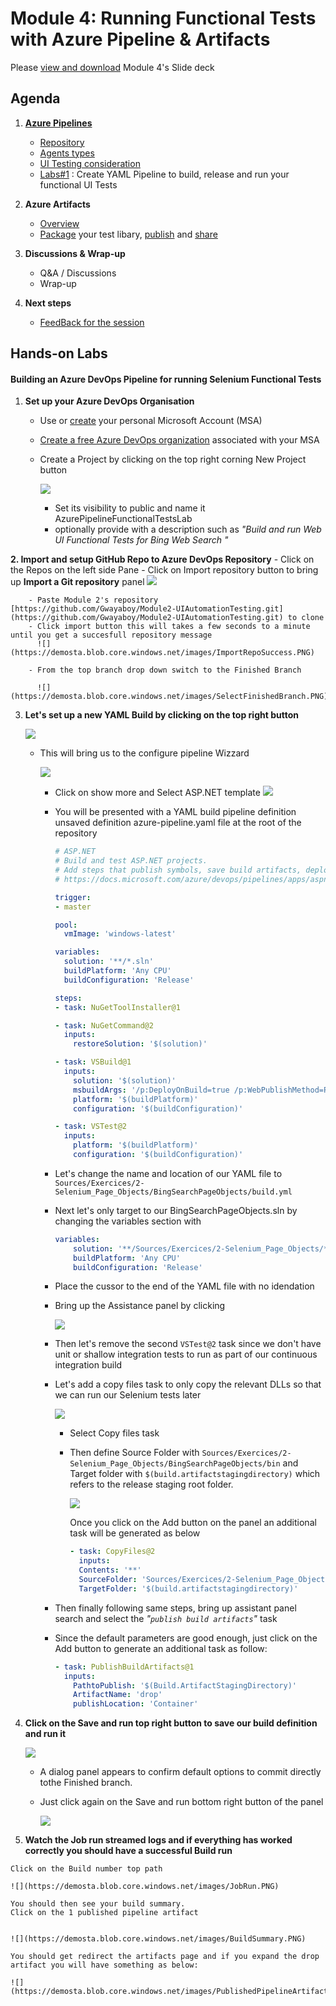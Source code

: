 # Module 4: Running Functional Tests with Azure Pipeline & Artifacts

Please [view and download](https://github.com/Gwayaboy/Module4-AzurePipelinesAndArtifacts/blob/master/Content/RunningAutomationTestsWithAzurePipelines-Module%204.pdf) Module 4's Slide deck

## Agenda

 1.  **[Azure Pipelines](https://docs.microsoft.com/en-us/azure/devops/pipelines/?view=azure-devops)**
     - [Repository](https://docs.microsoft.com/en-us/azure/devops/pipelines/repos/?view=azure-devops)
     - [Agents types](https://docs.microsoft.com/en-us/azure/devops/pipelines/agents/pools-queues?view=azure-devops&tabs=yaml%2Cbrowser
) 
     - [UI Testing consideration](https://docs.microsoft.com/en-us/azure/devops/pipelines/test/ui-testing-considerations?view=azure-devops&tabs=mstest)
     - [Labs#1](https://github.com/Gwayaboy/Module4-AzurePipelinesAndArtifacts/blob/master/README.md#building-an-azure-devops-pipeline-for-running-selenium-functional-tests) : Create YAML Pipeline to build, release and run your functional UI Tests
  
 2. **Azure Artifacts**
    - [Overview](https://docs.microsoft.com/en-us/azure/devops/pipelines/artifacts/artifacts-overview?view=azure-devops) 
    - [Package](https://docs.microsoft.com/en-us/nuget/create-packages/creating-a-package) your test libary, [publish](https://docs.microsoft.com/en-us/azure/devops/pipelines/artifacts/nuget?view=azure-devops&tabs=yaml) and [share](https://docs.microsoft.com/en-us/azure/devops/pipelines/packages/nuget-restore?view=azure-devops)
 3. **Discussions & Wrap-up**
    - Q&A / Discussions
    - Wrap-up
 4. **Next steps**
    - [FeedBack for the session](https://aka.ms/PipelinesArtifacts)

    

## Hands-on Labs

  #### Building an Azure DevOps Pipeline for running Selenium Functional Tests

  1. **Set up your Azure DevOps Organisation**

      -	Use or [create](https://signup.live.com) your personal Microsoft Account (MSA)      
      -	[Create a free Azure DevOps organization](https://dev.azure.com/)  associated with your MSA

      - Create a Project by clicking on the top right corning New Project button 

        ![](https://demosta.blob.core.windows.net/images/NewDevOpsProject.PNG)
      
        - Set its visibility to public and name it AzurePipelineFunctionalTestsLab 
        - optionally provide with a description such as _"Build and run Web UI Functional Tests for Bing Web Search "_

  **2. Import and setup GitHub Repo to Azure DevOps Repository**
      - Click on the Repos on the left side Pane
      - Click on Import repository button to bring up **Import a Git repository** panel
      ![](https://demosta.blob.core.windows.net/images/ImportGitRepo.PNG)
        
        - Paste Module 2's repository [https://github.com/Gwayaboy/Module2-UIAutomationTesting.git](https://github.com/Gwayaboy/Module2-UIAutomationTesting.git) to clone
        - Click import button this will takes a few seconds to a minute until you get a succesfull repository message
          ![](https://demosta.blob.core.windows.net/images/ImportRepoSuccess.PNG)

        - From the top branch drop down switch to the Finished Branch

          ![](https://demosta.blob.core.windows.net/images/SelectFinishedBranch.PNG)


  3.  **Let's set up a new YAML Build by clicking on the top right button**
      
      ![](https://demosta.blob.core.windows.net/images/NewBuild.PNG)
      
      - This will bring us to the configure pipeline Wizzard

        ![](https://demosta.blob.core.windows.net/images/ConfigurePipelineWizzard.PNG)

        - Click  on show more and Select ASP.NET template
        ![](https://demosta.blob.core.windows.net/images/ASPNETYAMLTemplate.PNG)

        - You will be presented with a YAML build pipeline definition unsaved definition azure-pipeline.yaml file at the root of the repository
          ```YAML
          # ASP.NET
          # Build and test ASP.NET projects.
          # Add steps that publish symbols, save build artifacts, deploy, and more:
          # https://docs.microsoft.com/azure/devops/pipelines/apps/aspnet/build-aspnet-4

          trigger:
          - master

          pool:
            vmImage: 'windows-latest'

          variables:
            solution: '**/*.sln'
            buildPlatform: 'Any CPU'
            buildConfiguration: 'Release'

          steps:
          - task: NuGetToolInstaller@1

          - task: NuGetCommand@2
            inputs:
              restoreSolution: '$(solution)'

          - task: VSBuild@1
            inputs:
              solution: '$(solution)'
              msbuildArgs: '/p:DeployOnBuild=true /p:WebPublishMethod=Package /p:PackageAsSingleFile=true /p:SkipInvalidConfigurations=true /p:PackageLocation="$(build.artifactStagingDirectory)"'
              platform: '$(buildPlatform)'
              configuration: '$(buildConfiguration)'

          - task: VSTest@2
            inputs:
              platform: '$(buildPlatform)'
              configuration: '$(buildConfiguration)'
          ```

        - Let's change the name and location of our YAML file to
        ```Sources/Exercices/2-Selenium_Page_Objects/BingSearchPageObjects/build.yml```
        - Next let's only target to our BingSearchPageObjects.sln by changing the variables section with
          ```YAML
          variables:
              solution: '**/Sources/Exercices/2-Selenium_Page_Objects/*.sln'
              buildPlatform: 'Any CPU'
              buildConfiguration: 'Release'
          ```

        - Place the cussor to the end of the YAML file with no idendation
        - Bring up the Assistance panel by clicking 
        
          ![](https://demosta.blob.core.windows.net/images/ShowAssistance.PNG)
        - Then let's remove the second ```VSTest@2``` task since we don't have unit or shallow integration tests to run as part of our continuous integration build

        - Let's add a copy files task to only copy the relevant DLLs so that we can run our Selenium tests later

          ![](https://demosta.blob.core.windows.net/images/Tasks.PNG)

          - Select Copy files task
         
          - Then define Source Folder with ```Sources/Exercices/2-Selenium_Page_Objects/BingSearchPageObjects/bin``` and Target folder with ```$(build.artifactstagingdirectory)``` which refers to the release staging root folder. 

           
            ![](https://demosta.blob.core.windows.net/images/CopyFilesTask.PNG)
          
            Once you click on the Add button on the panel an additional task will be generated as below 

            ```YAML
            - task: CopyFiles@2
              inputs:
              Contents: '**'
              SourceFolder: 'Sources/Exercices/2-Selenium_Page_Objects/BingSearchPageObjects/bin'
              TargetFolder: '$(build.artifactstagingdirectory)'
            ```

        - Then finally following same steps, bring up assistant panel search and select the _"```publish build artifacts```"_ task 
        - Since the default parameters are good enough, just click on the Add button to generate an additional task as follow:
          ```YAML
          - task: PublishBuildArtifacts@1
            inputs:
              PathtoPublish: '$(Build.ArtifactStagingDirectory)'
              ArtifactName: 'drop'
              publishLocation: 'Container'
          ```
  4. **Click on the Save and run top right button to save our build definition and run it**

      ![](https://demosta.blob.core.windows.net/images/SaveAndRunBuild.PNG)

      - A dialog panel appears to confirm default options to commit directly tothe Finished branch.
      - Just click again on the Save and run bottom right button of the panel

        ![](https://demosta.blob.core.windows.net/images/SaveAndRunCOnfirmationDialog.PNG)

        
  5. **Watch the Job run streamed logs and if everything has worked correctly you should have a successful Build run**

    Click on the Build number top path

    ![](https://demosta.blob.core.windows.net/images/JobRun.PNG)

    You should then see your build summary.
    Click on the 1 published pipeline artifact


    ![](https://demosta.blob.core.windows.net/images/BuildSummary.PNG) 

    You should get redirect the artifacts page and if you expand the drop artifact you will have something as below:

    ![](https://demosta.blob.core.windows.net/images/PublishedPipelineArtifacts.PNG)